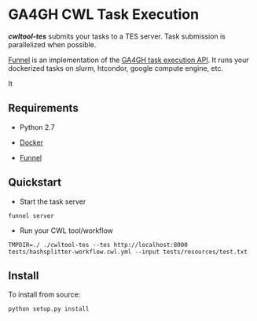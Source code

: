 # GA4GH CWL Task Execution 

___cwltool-tes___ submits your tasks to a TES server. Task submission is parallelized when possible.

[Funnel](https://ohsu-comp-bio.github.io/funnel) is an implementation of the [GA4GH task execution API](https://github.com/ga4gh/task-execution-schemas). It runs your dockerized tasks on slurm, htcondor, google compute engine, etc.

It 

## Requirements

* Python 2.7

* [Docker](https://docs.docker.com/)

* [Funnel](https://ohsu-comp-bio.github.io/funnel)

## Quickstart

* Start the task server

```
funnel server
```

* Run your CWL tool/workflow

```
TMPDIR=./ ./cwltool-tes --tes http://localhost:8000 tests/hashsplitter-workflow.cwl.yml --input tests/resources/test.txt
```

## Install

To install from source:

```
python setup.py install
```
